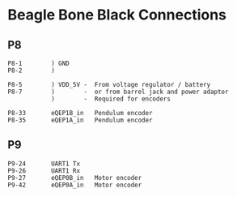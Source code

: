 # Beagle Bone Black Connections

## P8

	P8-1		) GND
	P8-2		) 

	P8-5		) VDD_5V -  From voltage regulator / battery
	P8-7		)        -  or from barrel jack and power adaptor
				)        -  Required for encoders 

	P8-33		eQEP1B_in	Pendulum encoder
	P8-35		eQEP1A_in	Pendulum encoder
    
## P9

	P9-24		UART1 Tx
	P9-26		UART1 Rx
	P9-27		eQEP0B_in	Motor encoder
	P9-42		eQEP0A_in	Motor encoder
